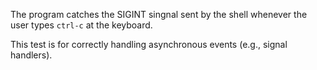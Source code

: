 The program catches the SIGINT singnal sent by the shell whenever the user
types `ctrl-c` at the keyboard. 

This test is for correctly handling asynchronous events (e.g., signal handlers).
